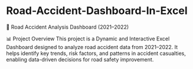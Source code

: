 # Road-Accident-Dashboard-In-Excel
🚗 Road Accident Analysis Dashboard (2021–2022)

📊 Project Overview
This project is a Dynamic and Interactive Excel Dashboard designed to analyze road accident data from 2021–2022.
It helps identify key trends, risk factors, and patterns in accident casualties, enabling data-driven decisions for road safety improvement.
